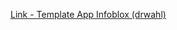 [Link - Template App Infoblox (drwahl) ](https://github.com/drwahl/zabbix_templates/tree/master/infoblox)
